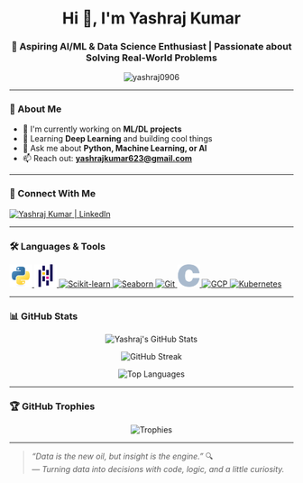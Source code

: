 <h1 align="center">Hi 👋, I'm Yashraj Kumar</h1>
<h3 align="center">🚀 Aspiring AI/ML & Data Science Enthusiast | Passionate about Solving Real-World Problems</h3>

<p align="center">
  <img src="https://komarev.com/ghpvc/?username=yashraj0906&label=Profile%20views&color=0e75b6&style=flat" alt="yashraj0906" />
</p>

---

### 🧠 About Me

- 🔭 I'm currently working on **ML/DL projects**  
- 🌱 Learning **Deep Learning** and building cool things
- 💬 Ask me about **Python, Machine Learning, or AI**
- 📫 Reach out: **yashrajkumar623@gmail.com**

---

### 🤝 Connect With Me

<p align="left">
  <a href="https://linkedin.com/in/yashraj-kumar-3b0673287" target="blank">
    <img align="center" src="https://raw.githubusercontent.com/rahuldkjain/github-profile-readme-generator/master/src/images/icons/Social/linked-in-alt.svg" alt="Yashraj Kumar | LinkedIn" height="30" width="40" />
  </a>
</p>

---

### 🛠️ Languages & Tools

<p align="left">
  <a href="https://www.python.org" target="_blank" rel="noreferrer">
    <img src="https://raw.githubusercontent.com/devicons/devicon/master/icons/python/python-original.svg" alt="Python" width="40" height="40"/>
  </a>
  <a href="https://pandas.pydata.org/" target="_blank" rel="noreferrer">
    <img src="https://raw.githubusercontent.com/devicons/devicon/master/icons/pandas/pandas-original.svg" alt="Pandas" width="40" height="40"/>
  </a>
  <a href="https://scikit-learn.org/" target="_blank" rel="noreferrer">
    <img src="https://upload.wikimedia.org/wikipedia/commons/0/05/Scikit_learn_logo_small.svg" alt="Scikit-learn" width="40" height="40"/>
  </a>
  <a href="https://seaborn.pydata.org/" target="_blank" rel="noreferrer">
    <img src="https://seaborn.pydata.org/_images/logo-mark-lightbg.svg" alt="Seaborn" width="40" height="40"/>
  </a>
  <a href="https://git-scm.com/" target="_blank" rel="noreferrer">
    <img src="https://www.vectorlogo.zone/logos/git-scm/git-scm-icon.svg" alt="Git" width="40" height="40"/>
  </a>
  <a href="https://www.cprogramming.com/" target="_blank" rel="noreferrer">
    <img src="https://raw.githubusercontent.com/devicons/devicon/master/icons/c/c-original.svg" alt="C" width="40" height="40"/>
  </a>
  <a href="https://cloud.google.com/" target="_blank" rel="noreferrer">
    <img src="https://www.vectorlogo.zone/logos/google_cloud/google_cloud-icon.svg" alt="GCP" width="40" height="40"/>
  </a>
  <a href="https://kubernetes.io/" target="_blank" rel="noreferrer">
    <img src="https://www.vectorlogo.zone/logos/kubernetes/kubernetes-icon.svg" alt="Kubernetes" width="40" height="40"/>
  </a>
</p>

---

### 📊 GitHub Stats

<p align="center">
  <img src="https://github-readme-stats.vercel.app/api?username=yashraj0906&show_icons=true&theme=default" alt="Yashraj's GitHub Stats" />
</p>

<p align="center">
  <img src="https://github-readme-streak-stats.herokuapp.com/?user=yashraj0906" alt="GitHub Streak" />
</p>

<p align="center">
  <img src="https://github-readme-stats.vercel.app/api/top-langs?username=yashraj0906&show_icons=true&locale=en&layout=compact" alt="Top Languages" />
</p>

---

### 🏆 GitHub Trophies

<p align="center">
  <img src="https://github-profile-trophy.vercel.app/?username=yashraj0906&theme=flat" alt="Trophies" />
</p>

---

> _“Data is the new oil, but insight is the engine.”_ 🔍  
> _— Turning data into decisions with code, logic, and a little curiosity._

